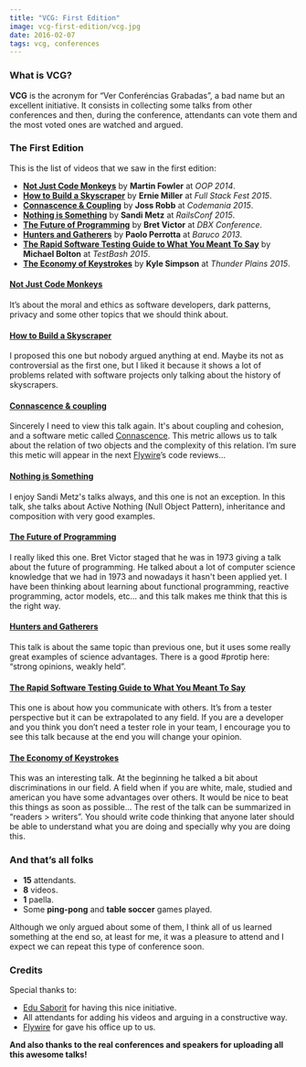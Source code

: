 ```yaml
---
title: "VCG: First Edition"
image: vcg-first-edition/vcg.jpg
date: 2016-02-07
tags: vcg, conferences
---
```


### What is VCG?

**VCG** is the acronym for “Ver Conferéncias Grabadas”, a bad name but an excellent initiative.
It consists in collecting some talks from other conferences and then, during the conference, attendants can vote them and the most voted ones are watched and argued.

### The First Edition

This is the list of videos that we saw in the first edition:

- [**Not Just Code Monkeys**](https://www.youtube.com/watch?v=Z8aECe4lp44) by **Martin Fowler** at *OOP 2014*.
- [**How to Build a Skyscraper**](https://www.youtube.com/watch?v=7MeBuDLbF98) by **Ernie Miller** at *Full Stack Fest 2015*.
- [**Connascence & Coupling**](https://www.youtube.com/watch?v=Ip2o4vbAK3s) by **Joss Robb** at *Codemania 2015*.
- [**Nothing is Something**](https://www.youtube.com/watch?v=OMPfEXIlTVE) by **Sandi Metz** at *RailsConf 2015*.
- [**The Future of Programming**](https://www.youtube.com/watch?v=8pTEmbeENF4) by **Bret Victor** at *DBX Conference*.
- [**Hunters and Gatherers**](https://www.youtube.com/watch?v=ahh-QkttjuM) by **Paolo Perrotta** at *Baruco 2013*.
- [**The Rapid Software Testing Guide to What You Meant To Say**](https://www.youtube.com/watch?v=sYnsfLYgn3I) by **Michael Bolton** at *TestBash 2015*.
- [**The Economy of Keystrokes**](https://www.youtube.com/watch?v=C_yj4k4QZVI) by **Kyle Simpson** at *Thunder Plains 2015*.

#### [Not Just Code Monkeys](https://www.youtube.com/watch?v=Z8aECe4lp44)

It’s about the moral and ethics as software developers, dark patterns, privacy and some other topics that we should think about.

#### [How to Build a Skyscraper](https://www.youtube.com/watch?v=7MeBuDLbF98)

I proposed this one but nobody argued anything at end. Maybe its not as controversial as the first one, but I liked it because it shows a lot of problems related with software projects only talking about the history of skyscrapers.

#### [Connascence & coupling](https://www.youtube.com/watch?v=Ip2o4vbAK3s)

Sincerely I need to view this talk again. It's about coupling and cohesion, and a software metic called [Connascence](https://en.wikipedia.org/wiki/Connascence_(computer_programming)). This metric allows us to talk about the relation of two objects and the complexity of this relation. I’m sure this metic will appear in the next [Flywire](https://twitter.com/flywireeng)’s code reviews…

#### [Nothing is Something](https://www.youtube.com/watch?v=OMPfEXIlTVE)

I enjoy Sandi Metz's talks always, and this one is not an exception. In this talk, she talks about Active Nothing (Null Object Pattern), inheritance and composition with very good examples.

#### [The Future of Programming](https://www.youtube.com/watch?v=8pTEmbeENF4)

I really liked this one. Bret Victor staged that he was in 1973 giving a talk about the future of programming. He talked about a lot of computer science knowledge that we had in 1973 and nowadays it hasn't been applied yet. I have been thinking about learning about functional programming, reactive programming, actor models, etc… and this talk makes me think that this is the right way.

#### [Hunters and Gatherers](https://www.youtube.com/watch?v=ahh-QkttjuM)

This talk is about the same topic than previous one, but it uses some really great examples of science advantages. There is a good #protip here: “strong opinions, weakly held”.

#### [The Rapid Software Testing Guide to What You Meant To Say](https://www.youtube.com/watch?v=sYnsfLYgn3I)

This one is about how you communicate with others. It’s from a tester perspective but it can be extrapolated to any field. If you are a developer and you think you don’t need a tester role in your team, I encourage you to see this talk because at the end you will change your opinion.

#### [The Economy of Keystrokes](https://www.youtube.com/watch?v=C_yj4k4QZVI)

This was an interesting talk. At the beginning he talked a bit about discriminations in our field. A field when if you are white, male, studied and american you have some advantages over others. It would be nice to beat this things as soon as possible… The rest of the talk can be summarized in “readers > writers”. You should write code thinking that anyone later should be able to understand what you are doing and specially why you are doing this.

### And that’s all folks

* **15** attendants.
* **8** videos.
* **1** paella.
* Some **ping-pong** and **table soccer** games played.

Although we only argued about some of them, I think all of us learned something at the end so, at least for me, it was a pleasure to attend and I expect we can repeat this type of conference soon.

### Credits

Special thanks to:

* [Edu Saborit](https://twitter.com/esaborit4code) for having this nice initiative.
* All attendants for adding his videos and arguing in a constructive way.
* [Flywire](https://twitter.com/flywireeng) for gave his office up to us.

**And also thanks to the real conferences and speakers for uploading all this awesome talks!**
